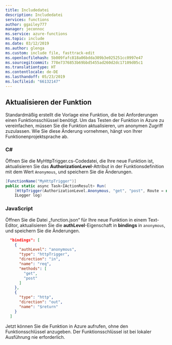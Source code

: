 ```yaml
---
title: Includedatei
description: Includedatei
services: functions
author: ggailey777
manager: jeconnoc
ms.service: azure-functions
ms.topic: include
ms.date: 03/12/2019
ms.author: glenga
ms.custom: include file, fasttrack-edit
ms.openlocfilehash: 5b009fafc818a06bdda309b3e025251cc0997e47
ms.sourcegitcommit: 778e7376853b69bbd5455ad260d2dc17109d05c1
ms.translationtype: HT
ms.contentlocale: de-DE
ms.lasthandoff: 05/23/2019
ms.locfileid: "66132147"
---
```

## <a name="update-the-function"></a>Aktualisieren der Funktion

Standardmäßig erstellt die Vorlage eine Funktion, die bei Anforderungen einen Funktionsschlüssel benötigt. Um das Testen der Funktion in Azure zu vereinfachen, müssen Sie die Funktion aktualisieren, um anonymen Zugriff zuzulassen. Wie Sie diese Änderung vornehmen, hängt von Ihrer Funktionenprojektsprache ab.

### <a name="c"></a>C\#

Öffnen Sie die MyHttpTrigger.cs-Codedatei, die Ihre neue Funktion ist, aktualisieren Sie das **AuthorizationLevel**-Attribut in der Funktionsdefinition mit dem Wert `Anonymous`, und speichern Sie die Änderungen.

```csharp
[FunctionName("MyHttpTrigger")]
public static async Task<IActionResult> Run(
    [HttpTrigger(AuthorizationLevel.Anonymous, "get", "post", Route = null)] HttpRequest req,
    ILogger log)
```

### <a name="javascript"></a>JavaScript

Öffnen Sie die Datei „function.json“ für Ihre neue Funktion in einem Text-Editor, aktualisieren Sie die **authLevel**-Eigenschaft in **bindings** in `anonymous`, und speichern Sie die Änderungen.

```json
  "bindings": [
    {
      "authLevel": "anonymous",
      "type": "httpTrigger",
      "direction": "in",
      "name": "req",
      "methods": [
        "get",
        "post"
      ]
    },
    {
      "type": "http",
      "direction": "out",
      "name": "$return"
    }
  ]
```

Jetzt können Sie die Funktion in Azure aufrufen, ohne den Funktionsschlüssel anzugeben. Der Funktionsschlüssel ist bei lokaler Ausführung nie erforderlich.
